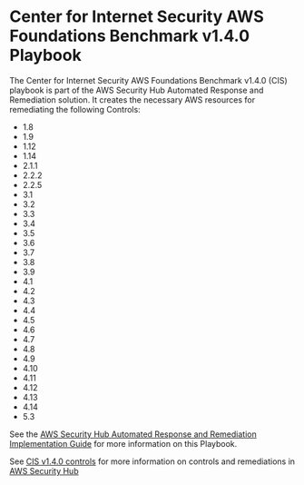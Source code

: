 # Center for Internet Security AWS Foundations Benchmark v1.4.0 Playbook

The Center for Internet Security AWS Foundations Benchmark v1.4.0 (CIS) playbook is part of the AWS Security Hub Automated Response and Remediation solution. It creates the necessary AWS resources for remediating the following Controls:

* 1.8
* 1.9
* 1.12
* 1.14
* 2.1.1
* 2.2.2
* 2.2.5
* 3.1
* 3.2
* 3.3
* 3.4
* 3.5
* 3.6
* 3.7
* 3.8
* 3.9
* 4.1
* 4.2
* 4.3
* 4.4
* 4.5
* 4.6
* 4.7
* 4.8
* 4.9
* 4.10
* 4.11
* 4.12
* 4.13
* 4.14
* 5.3

See the [AWS Security Hub Automated Response and Remediation Implementation Guide](https://docs.aws.amazon.com/solutions/latest/aws-security-hub-automated-response-and-remediation/welcome.html) for more information on this Playbook.

See [CIS v1.4.0 controls](https://docs.aws.amazon.com/securityhub/latest/userguide/securityhub-cis-controls.html) for more information on controls and remediations in [AWS Security Hub](https://aws.amazon.com/security-hub)
